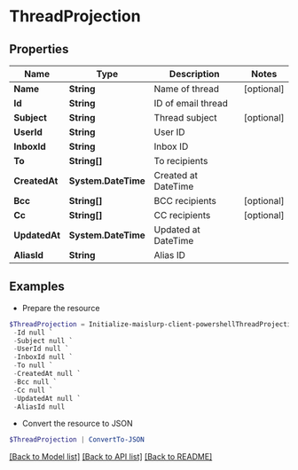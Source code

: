 # ThreadProjection
## Properties

Name | Type | Description | Notes
------------ | ------------- | ------------- | -------------
**Name** | **String** | Name of thread | [optional] 
**Id** | **String** | ID of email thread | 
**Subject** | **String** | Thread subject | [optional] 
**UserId** | **String** | User ID | 
**InboxId** | **String** | Inbox ID | 
**To** | **String[]** | To recipients | 
**CreatedAt** | **System.DateTime** | Created at DateTime | 
**Bcc** | **String[]** | BCC recipients | [optional] 
**Cc** | **String[]** | CC recipients | [optional] 
**UpdatedAt** | **System.DateTime** | Updated at DateTime | 
**AliasId** | **String** | Alias ID | 

## Examples

- Prepare the resource
```powershell
$ThreadProjection = Initialize-maislurp-client-powershellThreadProjection  -Name null `
 -Id null `
 -Subject null `
 -UserId null `
 -InboxId null `
 -To null `
 -CreatedAt null `
 -Bcc null `
 -Cc null `
 -UpdatedAt null `
 -AliasId null
```

- Convert the resource to JSON
```powershell
$ThreadProjection | ConvertTo-JSON
```

[[Back to Model list]](../README#documentation-for-models) [[Back to API list]](../README#documentation-for-api-endpoints) [[Back to README]](../README)

